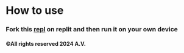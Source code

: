 <h1>How to use</h1>
<h3>Fork this <a href = "https://replit.com/@SuperSaiyanCoding/Weather-app?v=1#index.js">repl</a> on replit and then run it on your own device</h3>

<h4>©All rights reserved 2024 A.V.</h4>
